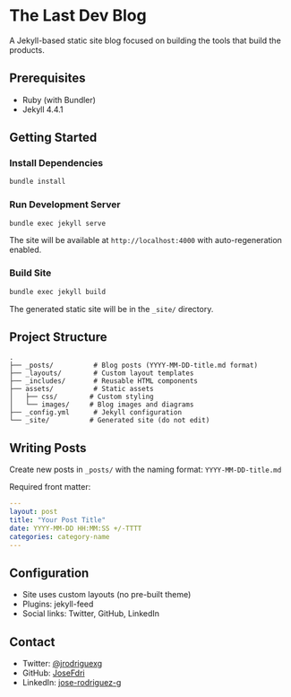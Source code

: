 # The Last Dev Blog

A Jekyll-based static site blog focused on building the tools that build the products.

## Prerequisites

- Ruby (with Bundler)
- Jekyll 4.4.1

## Getting Started

### Install Dependencies

```bash
bundle install
```

### Run Development Server

```bash
bundle exec jekyll serve
```

The site will be available at `http://localhost:4000` with auto-regeneration enabled.

### Build Site

```bash
bundle exec jekyll build
```

The generated static site will be in the `_site/` directory.

## Project Structure

```
.
├── _posts/          # Blog posts (YYYY-MM-DD-title.md format)
├── _layouts/        # Custom layout templates
├── _includes/       # Reusable HTML components
├── assets/          # Static assets
│   ├── css/        # Custom styling
│   └── images/     # Blog images and diagrams
├── _config.yml      # Jekyll configuration
└── _site/          # Generated site (do not edit)
```

## Writing Posts

Create new posts in `_posts/` with the naming format: `YYYY-MM-DD-title.md`

Required front matter:
```yaml
---
layout: post
title: "Your Post Title"
date: YYYY-MM-DD HH:MM:SS +/-TTTT
categories: category-name
---
```

## Configuration

- Site uses custom layouts (no pre-built theme)
- Plugins: jekyll-feed
- Social links: Twitter, GitHub, LinkedIn

## Contact

- Twitter: [@jrodriguexg](https://twitter.com/jrodriguexg)
- GitHub: [JoseFdri](https://github.com/JoseFdri)
- LinkedIn: [jose-rodriguez-g](https://linkedin.com/in/jose-rodriguez-g)